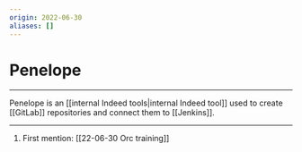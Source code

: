 ```yaml
---
origin: 2022-06-30
aliases: []
---
```

# Penelope
---
Penelope is an [[internal Indeed tools|internal Indeed tool]] used to create [[GitLab]] repositories and connect them to [[Jenkins]]. 

---
1. First mention: [[22-06-30 Orc training]]